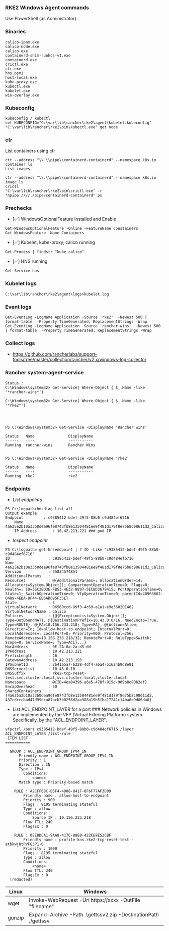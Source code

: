 ### RKE2 Windows Agent commands
Use PowerShell (as Administrator).

### Binaries
```C:\var\lib\rancher\rke2\bin> ls -Name
calico-ipam.exe
calico-node.exe
calico.exe
containerd-shim-runhcs-v1.exe
containerd.exe
crictl.exe
ctr.exe
hns.psm1
host-local.exe
kube-proxy.exe
kubectl.exe
kubelet.exe
win-overlay.exe
```
### Kubeconfig
```
kubeconfig / kubectl
set KUBECONFIG="C:\var\lib\rancher\rke2\agent\kubelet.kubeconfig"
"C:\var\lib\rancher\rke2\bin\kubectl.exe" get node
```
### ctr
List containers using ctr
```
ctr --address "\\.\\pipe\\containerd-containerd" --namespace k8s.io container ls
List images

ctr --address "\\.\\pipe\\containerd-containerd" --namespace k8s.io image ls
crictl
"C:\var\lib\rancher\rke2\bin\crictl.exe" -r "npipe:////./pipe/containerd-containerd" ps
```

### Prechecks

- [:white_check_mark:] WindowsOptionalFeature  Installed and Enable
```
Get-WindowsOptionalFeature -Online -FeatureName constainers
Get-WindowsFeature -Name Containers
```
- [:white_check_mark:] Kubelet, kube-proxy, calico running
```
Get-Process | findstr "kube calico"
```
- [:white_check_mark:] HNS running
```
Get-Service hns
```
### Kubelet logs
```
C:\var\lib\rancher\rke2\agent\logs>kubelet.log
```
### Event logs
```
Get-EventLog -LogName Application -Source 'rke2'  -Newest 500 | format-table  -Property TimeGenerated, ReplacementStrings -Wrap
Get-EventLog -LogName Application -Source 'rancher-wins'  -Newest 500 | format-table  -Property TimeGenerated, ReplacementStrings -Wrap
```

### Collect logs
- https://github.com/rancherlabs/support-tools/tree/master/collection/rancher/v2.x/windows-log-collector


### Rancher system-agent-service
```
Status :
C:\Windows\system32> Get-Service| Where-Object { $_.Name -like '*rancher-wins*'}

C:\Windows\system32> Get-Service| Where-Object { $_.Name -like '*rke2*'}




PS C:\Windows\system32> Get-Service -DisplayName 'Rancher wins'

Status   Name               DisplayName
------   ----               -----------
Running  rancher-wins       Rancher Wins


PS C:\Windows\system32> Get-Service -DisplayName 'rke2'

Status   Name               DisplayName
------   ----               -----------
Running  rke2               rke2
```
### Endpoints
   - *List endpoints*
```
PS C:\logpath>hnsdiag list all
Output example
Endpoint         : c9385412-bdef-49f5-88b0-c9d484ef6716
    Name             : 4a625a2b10a33b0dea96fe8743fb8e13504481ee9f481d179f8e75b8c98611d2_Calico
    IP Address       : 10.42.213.221 ### pod IP
```

  - *Inspect endpoint*
```
PS C:\logpath> get-hnsendpoint | ? ID -Like "c9385412-bdef-49f5-88b0-c9d484ef6716"
ID                 : c9385412-bdef-49f5-88b0-c9d484ef6716
Name               : 4a625a2b10a33b0dea96fe8743fb8e13504481ee9f481d179f8e75b8c98611d2_Calico
Version            : 55834574851
AdditionalParams   :
Resources          : @{AdditionalParams=; AllocationOrder=14; Allocators=System.Object[]; CompartmentOperationTime=0; Flags=0; Health=; ID=36C2BD3E-FB53-4E32-8897-5ECBD3679415; PortOperationTime=0; State=1; SwitchOperationTime=0; VfpOperationTime=0; parentId=40963662-0489-4EBA-9F44-EB6AD695F35E}
State              : 3
VirtualNetwork     : 06560ccd-89f3-4c69-a1a1-e9e368201482
VirtualNetworkName : Calico
Policies           : {@{ExceptionList=System.Object[]; Type=OutBoundNAT}, @{DestinationPrefix=10.43.0.0/16; NeedEncap=True; Type=ROUTE}, @{PA=10.156.233.218; Type=PA}, @{Action=Allow; Direction=In; Id=allow-host-to-endpoint; InternalPort=0; LocalAddresses=; LocalPort=0; Priority=900; Protocol=256; RemoteAddresses=10.156.233.218/32; RemotePort=0; RuleType=Switch; Scope=0; ServiceName=; Type=ACL}...}
MacAddress         : 0E-2A-0a-2a-d5-dd
IPAddress          : 10.42.213.221
PrefixLength       : 26
GatewayAddress     : 10.42.213.193
IPSubnetId         : 2b41a5a7-6228-4df4-a6a4-51624b9d8e91
DNSServerList      : 10.43.0.10
DNSSuffix          : rke2-tcp-reset-test.svc.cluster.local,svc.cluster.local,cluster.local
Namespace          : @{ID=4ea04396-a6e5-478f-915e-909b8c80b2ef}
EncapOverhead      : 50
SharedContainers   : {4a625a2b10a33b0dea96fe8743fb8e13504481ee9f481d179f8e75b8c98611d2, 437cdcccbad47d99dca87acb3b0256d2aa988a19b5fba17241c14ba6e9d86da0}

```
- List ACL_ENDPOINT_LAYER for a port ### Network policies in Windows are implemented by the VFP (Virtual Filtering Platform) system. Specifically, by the "ACL_ENDPOINT_LAYER".
```
vfpctrl /port c9385412-bdef-49f5-88b0-c9d484ef6716 /layer ACL_ENDPOINT_LAYER /list-rule
 ITEM LIST
===========

  GROUP : ACL_ENDPOINT_GROUP_IPV4_IN
      Friendly name : ACL_ENDPOINT_GROUP_IPV4_IN
      Priority : 1
      Direction : IN
      Type : IPv4
        Conditions:
            <none>
      Match type : Priority-based match

    RULE : A2CFF68C-B5F4-4988-841F-0F6F77AF3D09
        Friendly name : allow-host-to-endpoint
        Priority : 900
        Flags : 8195 terminating stateful 
        Type : allow
        Conditions:
            Source IP : 10.156.233.218
        Flow TTL: 240
        FlagsEx : 0 

    RULE : 0EE8DCA1-9AA8-417C-88E0-422CE9E52CBF
        Friendly name : profile-kns.rke2-tcp-reset-test--atbkwj8tPVFG3P1-0
        Priority : 1000
        Flags : 8195 terminating stateful 
        Type : allow
        Conditions:
            <none>
        Flow TTL: 240
        FlagsEx : 0
  (redacted)
```


| Linux | Windows| 
| --- | --- |  
| wget |Invoke-WebRequest -Uri https://xxxx -OutFile "filename" || Invoke-WebRequest -Uri http://aka.ms/gettssv2  -OutFile gettssv2.zip
| gunzip |  Expand-Archive -Path .\gettssv2.zip -DestinationPath ./gettssv
